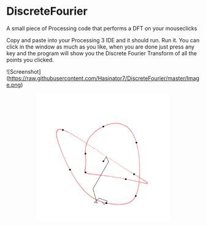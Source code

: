 # DiscreteFourier
A small piece of Processing code that performs a DFT on your mouseclicks

Copy and paste into your Processing 3 IDE and it should run. 
Run it. You can click in the window as much as you like, when you are done just
press any key and the program will show you the Discrete Fourier Transform of all
the points you clicked.

![Screenshot] (https://raw.githubusercontent.com/Hasinator7/DiscreteFourier/master/Image.png)
<p align="center">
  <img src="Image.png" width="350" title="hover text">
</p>
